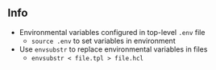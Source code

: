 ## Info
  * Environmental variables configured in  top-level `.env` file
    * `source .env` to set variables in environment
  * Use `envsubstr` to replace environmental variables in files
    * `envsubstr < file.tpl > file.hcl`

